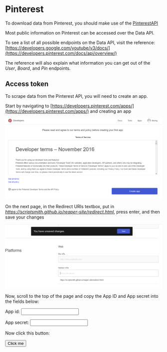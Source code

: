 # Pinterest
To download data from Pinterest, you should make use of the [PinterestAPI](https://developers.pinterest.com/docs/getting-started/introduction/)

Most public information on Pinterest can be accessed over the Data API.

To see a list of all possible endpoints on the Data API, visit the reference: [https://developers.google.com/youtube/v3/docs/](https://developers.pinterest.com/docs/api/overview/)

The reference will also explain what information you can get out of the *User*, *Board*, and *Pin* endpoints.

## Access token

To scrape data from the Pinterest API, you will need to create an app.

Start by navigating to [https://developers.pinterest.com/apps/](https://developers.pinterest.com/apps/) and creating an app

![](images/pinterest1.png)

On the next page, in the Redirect URIs textbox, put in *https://scriptsmith.github.io/reaper-site/redirect.html*, press enter, and then save your changes

![](images/pinterest2.png)

Now, scroll to the top of the page and copy the App ID and App secret into the fields below:

<p>
App id: <input type='text' id='appid'>
</p>
<p>
App secret: <input type='text' id='appsecret'>
</p>

Now click this button:

<script>
function auth() {
    client_id = document.getElementById('appid').value;
    window.open("https://api.pinterest.com/oauth/?response_type=code&client_id=" + client_id + "&state=reaper&scope=read_public,write_public,read_relationships,write_relationships&redirect_uri=https://scriptsmith.github.io/reaper-site/redirect")
}
</script>

<button onclick="auth()">Click me</button>